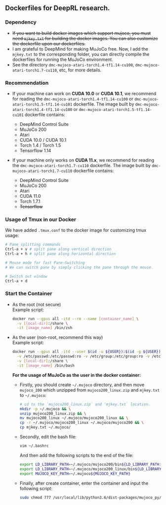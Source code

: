 ## Dockerfiles for DeepRL research.
### Dependency
- ~~If you want to build docker images which support mujoco, you must need `mjkey.txt` for building the docker images. You can also customize the dockerfile upon our dockerfiles.~~
- I am grateful to DeepMind for making MuJoCo free. Now, I add the `mjkey.txt` to the corresponding folder, you can directly compile the dockerfiles for running the MuJoCo environment.
- See the directory `dmc-mujoco-atari-torch1.4-tf1.14-cu100`, `dmc-mujoco-atari-torch1.7-cu110`, etc, for more details.
### Recommendation
- If your machine can work on **CUDA 10.0** or **CUDA 10.1**, we recommend for reading the `dmc-mujoco-atari-torch1.4-tf1.14-cu100` or `dmc-mujoco-atari-torch1.5-tf1.14-cu101` dockerfile. The image built by `dmc-mujoco-atari-torch1.4-tf1.14-cu100` or `dmc-mujoco-atari-torch1.5-tf1.14-cu101` dockerfile contains:
  - DeepMind Control Suite
  - MuJoCo 200
  - Atari
  - CUDA 10.0 / CUDA 10.1
  - Torch 1.4 / Torch 1.5
  - Tensorflow 1.14

- If your machine only works on **CUDA 11.x**, we recommend for reading the `dmc-mujoco-atari-torch1.7-cu110` dockerfile. The image built by `dmc-mujoco-atari-torch1.7-cu110` dockerfile contains:
  - DeepMind Control Suite
  - MuJoCo 200
  - Atari
  - CUDA 11.0
  - Torch 1.7.1
  - ~~Tensorflow~~

### Usage of Tmux in our Docker
We have added `.tmux.conf` to the docker image for customizing tmux usage:
```bash
# Pane splitting commands
Ctrl-a + v # split pane along vertical direction
Ctrl-a + h # split pane along horizontal direction

# Mouse mode for fast Pane-Switching
# We can switch pane by simply clicking the pane through the mouse.

# Switch out window
Ctrl-a + d
```

### Start the Container
- As the root (not secure)<br>Example script:
  ```bash
  docker run --gpus all -itd --rm --name [container_name] \
    -v [local-dir]:/share \
    -it [image_name] /bin/zsh
  ```

- As the user (non-root, recommend this way) <br>Example script:
  ```bash
  docker run --gpus all -itd --user $(id -u ${USER}):$(id -g ${USER}) --rm --name [container_name] \
    -v /etc/passwd:/etc/passwd:ro -v /etc/group:/etc/group:ro -v /etc/shadow:/etc/shadow:ro -v /home/${USER}:/home/${USER}:ro \
    -v [local-dir]:/share \
    -it [image_name] /bin/bash
  ```
  **For the usage of MuJoCo as the user in the docker container:**

  - Firstly, you should create `~/.mujoco` directory, and then move `mujoco_200` which unzipped from `mujoco200_linux.zip` and `mjkey.txt` to `~/.mujoco`:
    ```bash
    # cd to the `mujoco200_linux.zip` and 'mjkey.txt` location.
    mkdir -p ~/.mujoco && \
    unzip mujoco200_linux.zip && \
    mv mujoco200_linux ~/.mujoco/mujoco200_linux && \
    cp -r ~/.mujoco/mujoco200_linux ~/.mujoco/mujoco200 && \
    cp mjkey.txt ~/.mujoco/
    ```
  - Secondly, edit the bash file:
    ```bash
    vim ~/.bashrc
    ```
    And then add the following scripts to the end of the file:
    ```bash
    export LD_LIBRARY_PATH=~/.mujoco/mujoco200/bin${LD_LIBRARY_PATH:+:${LD_LIBRARY_PATH}}
    export LD_LIBRARY_PATH=~/.mujoco/mujoco200_linux/bin${LD_LIBRARY_PATH:+:${LD_LIBRARY_PATH}}
    export MUJOCO_KEY_PATH=~/.mujoco${MUJOCO_KEY_PATH}
    ```
  - Finally, after create container, enter the container and input the following script:
    ```bash
    sudo chmod 777 /usr/local/lib/python3.6/dist-packages/mujoco_py/generated/
    ```
